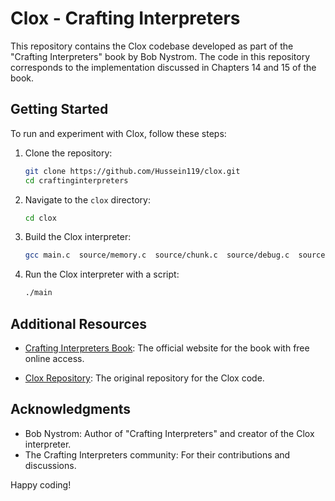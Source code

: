 # Clox - Crafting Interpreters

This repository contains the Clox codebase developed as part of the "Crafting Interpreters" book by Bob Nystrom. The code in this repository corresponds to the implementation discussed in Chapters 14 and 15 of the book.

## Getting Started

To run and experiment with Clox, follow these steps:

1. Clone the repository:

   ```bash
   git clone https://github.com/Hussein119/clox.git
   cd craftinginterpreters
   ```

2. Navigate to the `clox` directory:

   ```bash
   cd clox
   ```

3. Build the Clox interpreter:

   ```bash
   gcc main.c  source/memory.c  source/chunk.c  source/debug.c  source/value.c  source/vm.c -o main
   ```

4. Run the Clox interpreter with a script:

   ```bash
   ./main
   ```

## Additional Resources

- [Crafting Interpreters Book](https://craftinginterpreters.com/): The official website for the book with free online access.

- [Clox Repository](https://github.com/munificent/craftinginterpreters): The original repository for the Clox code.

## Acknowledgments

- Bob Nystrom: Author of "Crafting Interpreters" and creator of the Clox interpreter.
- The Crafting Interpreters community: For their contributions and discussions.

Happy coding!
